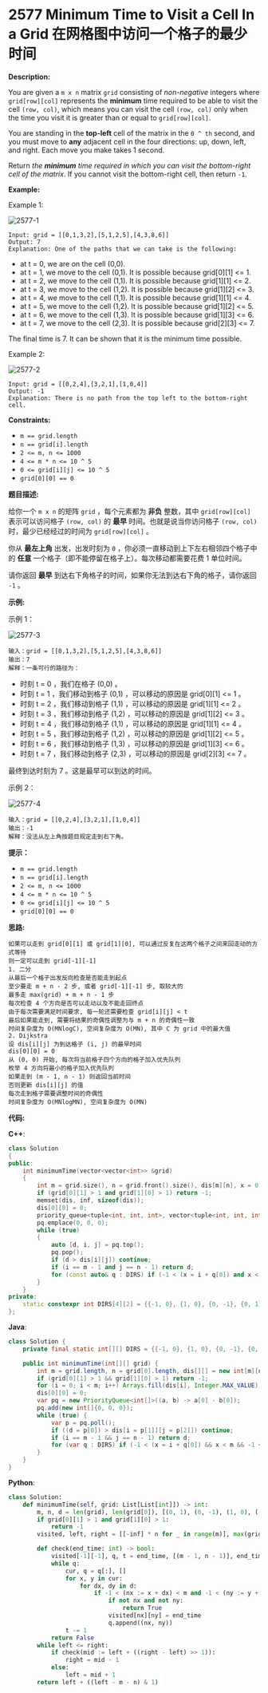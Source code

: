 # 2577 Minimum Time to Visit a Cell In a Grid 在网格图中访问一个格子的最少时间

__Description:__

You are given a `m x n` matrix `grid` consisting of _non-negative_ integers where `grid[row][col]` represents the __minimum__ time required to be able to visit the cell `(row, col)`, which means you can visit the cell `(row, col)` only when the time you visit it is greater than or equal to `grid[row][col]`.

You are standing in the __top-left__ cell of the matrix in the `0 ^ th` second, and you must move to __any__ adjacent cell in the four directions: up, down, left, and right. Each move you make takes 1 second.

Return _the __minimum__ time required in which you can visit the bottom-right cell of the matrix_. If you cannot visit the bottom-right cell, then return `-1`.

__Example:__

Example 1:

![2577-1](https://assets.leetcode.com/uploads/2023/02/14/yetgriddrawio-8.png)

```text
Input: grid = [[0,1,3,2],[5,1,2,5],[4,3,8,6]]
Output: 7
Explanation: One of the paths that we can take is the following:
```

- at t = 0, we are on the cell (0,0).
- at t = 1, we move to the cell (0,1). It is possible because grid\[0]\[1] <= 1.
- at t = 2, we move to the cell (1,1). It is possible because grid\[1]\[1] <= 2.
- at t = 3, we move to the cell (1,2). It is possible because grid\[1]\[2] <= 3.
- at t = 4, we move to the cell (1,1). It is possible because grid\[1]\[1] <= 4.
- at t = 5, we move to the cell (1,2). It is possible because grid\[1]\[2] <= 5.
- at t = 6, we move to the cell (1,3). It is possible because grid\[1]\[3] <= 6.
- at t = 7, we move to the cell (2,3). It is possible because grid\[2]\[3] <= 7.

The final time is 7. It can be shown that it is the minimum time possible.

Example 2:

![2577-2](https://assets.leetcode.com/uploads/2023/02/14/yetgriddrawio-9.png)

```text
Input: grid = [[0,2,4],[3,2,1],[1,0,4]]
Output: -1
Explanation: There is no path from the top left to the bottom-right cell.
```

__Constraints:__

- `m == grid.length`
- `n == grid[i].length`
- `2 <= m, n <= 1000`
- `4 <= m * n <= 10 ^ 5`
- `0 <= grid[i][j] <= 10 ^ 5`
- `grid[0][0] == 0`

__题目描述:__

给你一个 `m x n` 的矩阵 `grid` ，每个元素都为 __非负__ 整数，其中 `grid[row][col]` 表示可以访问格子 `(row, col)` 的 __最早__ 时间。也就是说当你访问格子 `(row, col)` 时，最少已经经过的时间为 `grid[row][col]` 。

你从 __最左上角__ 出发，出发时刻为 `0` ，你必须一直移动到上下左右相邻四个格子中的 __任意__ 一个格子（即不能停留在格子上）。每次移动都需要花费 1 单位时间。

请你返回 __最早__ 到达右下角格子的时间，如果你无法到达右下角的格子，请你返回 `-1` 。

__示例:__

示例 1：

![2577-3](https://assets.leetcode.com/uploads/2023/02/14/yetgriddrawio-8.png)

```text
输入：grid = [[0,1,3,2],[5,1,2,5],[4,3,8,6]]
输出：7
解释：一条可行的路径为：
```

- 时刻 t = 0 ，我们在格子 (0,0) 。
- 时刻 t = 1 ，我们移动到格子 (0,1) ，可以移动的原因是 grid\[0]\[1] <= 1 。
- 时刻 t = 2 ，我们移动到格子 (1,1) ，可以移动的原因是 grid\[1]\[1] <= 2 。
- 时刻 t = 3 ，我们移动到格子 (1,2) ，可以移动的原因是 grid\[1]\[2] <= 3 。
- 时刻 t = 4 ，我们移动到格子 (1,1) ，可以移动的原因是 grid\[1]\[1] <= 4 。
- 时刻 t = 5 ，我们移动到格子 (1,2) ，可以移动的原因是 grid\[1]\[2] <= 5 。
- 时刻 t = 6 ，我们移动到格子 (1,3) ，可以移动的原因是 grid\[1]\[3] <= 6 。
- 时刻 t = 7 ，我们移动到格子 (2,3) ，可以移动的原因是 grid\[2]\[3] <= 7 。

最终到达时刻为 7 。这是最早可以到达的时间。

示例 2：

![2577-4](https://assets.leetcode.com/uploads/2023/02/14/yetgriddrawio-9.png)

```text
输入：grid = [[0,2,4],[3,2,1],[1,0,4]]
输出：-1
解释：没法从左上角按题目规定走到右下角。
```

__提示：__

- `m == grid.length`
- `n == grid[i].length`
- `2 <= m, n <= 1000`
- `4 <= m * n <= 10 ^ 5`
- `0 <= grid[i][j] <= 10 ^ 5`
- `grid[0][0] == 0`

__思路:__

```text
如果可以走到 grid[0][1] 或 grid[1][0], 可以通过反复在这两个格子之间来回走动的方式等待
则一定可以走到 grid[-1][-1]
1. 二分
从最后一个格子出发反向检查是否能走到起点
至少要走 m + n - 2 步, 或者 grid[-1][-1] 步, 取较大的
最多走 max(grid) + m + n - 1 步
每次检查 4 个方向是否可以走动以及不能走回终点
由于每次需要满足时间要求, 每一轮还需要检查 grid[i][j] < t
最后如果能走到, 需要将结果的奇偶性调整为与 m + n 的奇偶性一致
时间复杂度为 O(MNlogC), 空间复杂度为 O(MN), 其中 C 为 grid 中的最大值
2. Dijkstra
设 dis[i][j] 为到达格子 (i, j) 的最早时间
dis[0][0] = 0
从 (0, 0) 开始, 每次将当前格子四个方向的格子加入优先队列
枚举 4 方向将最小的格子加入优先队列
如果走到 (m - 1, n - 1) 则返回当前时间
否则更新 dis[i][j] 的值
每次走到格子需要调整时间的奇偶性
时间复杂度为 O(MNlogMN), 空间复杂度为 O(MN)
```

__代码:__

__C++__:

```C++
class Solution 
{
public:
    int minimumTime(vector<vector<int>> &grid) 
    {
        int m = grid.size(), n = grid.front().size(), dis[m][n], x = 0, y = 0, nd = 0, inf = 0x3f3f3f3f;
        if (grid[0][1] > 1 and grid[1][0] > 1) return -1;
        memset(dis, inf, sizeof(dis));
        dis[0][0] = 0;
        priority_queue<tuple<int, int, int>, vector<tuple<int, int, int>>, greater<>> pq;
        pq.emplace(0, 0, 0);
        while (true) 
        {
            auto [d, i, j] = pq.top();
            pq.pop();
            if (d > dis[i][j]) continue;
            if (i == m - 1 and j == n - 1) return d;
            for (const auto& q : DIRS) if (-1 < (x = i + q[0]) and x < m and -1 < (y = j + q[1]) and y < n and (nd = max(d + 1, grid[x][y]) + ((max(d + 1, grid[x][y]) - x - y) & 1)) < dis[x][y]) pq.emplace(dis[x][y] = nd, x, y);
        }
    }
private:
    static constexpr int DIRS[4][2] = {{-1, 0}, {1, 0}, {0, -1}, {0, 1}};
};
```

__Java__:

```Java
class Solution {
    private final static int[][] DIRS = {{-1, 0}, {1, 0}, {0, -1}, {0, 1}};

    public int minimumTime(int[][] grid) {
        int m = grid.length, n = grid[0].length, dis[][] = new int[m][n], d = 0, i = 0, j = 0, x = 0, y = 0, nd = 0;
        if (grid[0][1] > 1 && grid[1][0] > 1) return -1;
        for (i = 0; i < m; i++) Arrays.fill(dis[i], Integer.MAX_VALUE);
        dis[0][0] = 0;
        var pq = new PriorityQueue<int[]>((a, b) -> a[0] - b[0]);
        pq.add(new int[]{0, 0, 0});
        while (true) {
            var p = pq.poll();
            if ((d = p[0]) > dis[i = p[1]][j = p[2]]) continue;
            if (i == m - 1 && j == n - 1) return d;
            for (var q : DIRS) if (-1 < (x = i + q[0]) && x < m && -1 < (y = j + q[1]) && y < n && (nd = Math.max(d + 1, grid[x][y]) + ((Math.max(d + 1, grid[x][y]) - x - y) & 1)) < dis[x][y]) pq.add(new int[]{dis[x][y] = nd, x, y});
        }
    }
}
```

__Python__:

```Python
class Solution:
    def minimumTime(self, grid: List[List[int]]) -> int:
        m, n, d = len(grid), len(grid[0]), [(0, 1), (0, -1), (1, 0), (-1, 0)]
        if grid[0][1] > 1 and grid[1][0] > 1:
            return -1
        visited, left, right = [[-inf] * n for _ in range(m)], max(grid[-1][-1], m + n - 2), max(map(max, grid)) + m + n - 1

        def check(end_time: int) -> bool:
            visited[-1][-1], q, t = end_time, [(m - 1, n - 1)], end_time
            while q:
                cur, q = q[:], []
                for x, y in cur:
                    for dx, dy in d:
                        if -1 < (nx := x + dx) < m and -1 < (ny := y + dy) < n and visited[nx][ny] != end_time and grid[nx][ny] < t:
                            if not nx and not ny:
                                return True
                            visited[nx][ny] = end_time
                            q.append((nx, ny))
                t -= 1
            return False
        while left <= right:
            if check(mid := left + ((right - left) >> 1)):
                right = mid - 1
            else:
                left = mid + 1
        return left + ((left - m - n) & 1)
```
